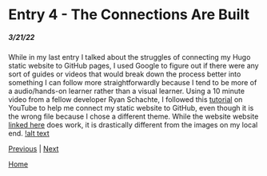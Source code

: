 # Entry 4 - The Connections Are Built
##### 3/21/22

While in my last entry I talked about the struggles of connecting my Hugo static website to GitHub pages, I used Google to figure out if there were any sort of guides or videos that would break down the process better into something I can follow more straightforwardly because I tend to be more of a audio/hands-on learner rather than a visual learner. Using a 10 minute video from a fellow developer Ryan Schachte, I followed this [tutorial](https://www.youtube.com/watch?v=LIFvgrRxdt4) on YouTube to help me connect my static website to GitHub, even though it is the wrong file because I chose a different theme. While the website website [linked here](https://sparkles1736.github.io/sparkles.1736.github.io/#) does work, it is drastically different from the images on my local end. 
[!alt text]()

[Previous](entry03.md) | [Next](entry05.md)

[Home](../README.md)
